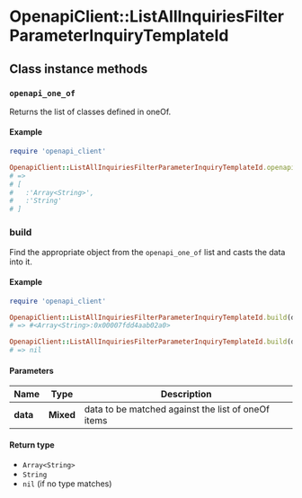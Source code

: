 # OpenapiClient::ListAllInquiriesFilterParameterInquiryTemplateId

## Class instance methods

### `openapi_one_of`

Returns the list of classes defined in oneOf.

#### Example

```ruby
require 'openapi_client'

OpenapiClient::ListAllInquiriesFilterParameterInquiryTemplateId.openapi_one_of
# =>
# [
#   :'Array<String>',
#   :'String'
# ]
```

### build

Find the appropriate object from the `openapi_one_of` list and casts the data into it.

#### Example

```ruby
require 'openapi_client'

OpenapiClient::ListAllInquiriesFilterParameterInquiryTemplateId.build(data)
# => #<Array<String>:0x00007fdd4aab02a0>

OpenapiClient::ListAllInquiriesFilterParameterInquiryTemplateId.build(data_that_doesnt_match)
# => nil
```

#### Parameters

| Name | Type | Description |
| ---- | ---- | ----------- |
| **data** | **Mixed** | data to be matched against the list of oneOf items |

#### Return type

- `Array<String>`
- `String`
- `nil` (if no type matches)


